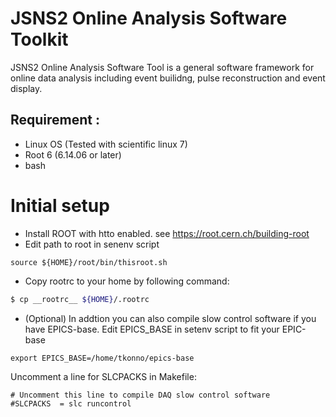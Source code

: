 # JSNS2 Online Analysis Software Toolkit
JSNS2 Online Analysis Software Tool is a general software framework for
online data analysis including event builidng, pulse reconstruction and event display.

## Requirement :
- Linux OS (Tested with scientific linux 7)
- Root 6 (6.14.06 or later)
- bash

# Initial setup
- Install ROOT with htto enabled. see https://root.cern.ch/building-root
- Edit path to root in senenv script
~~~
source ${HOME}/root/bin/thisroot.sh
~~~
- Copy rootrc to your home by following command:
~~~bash
$ cp __rootrc__ ${HOME}/.rootrc
~~~
- (Optional) In addtion you can also compile slow control software if you have EPICS-base.
Edit EPICS_BASE in setenv script to fit your EPIC-base
~~~
export EPICS_BASE=/home/tkonno/epics-base
~~~
Uncomment a line for SLCPACKS in Makefile:
~~~
# Uncomment this line to compile DAQ slow control software           
#SLCPACKS  = slc runcontrol
~~~


